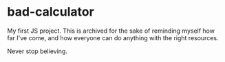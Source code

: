 # bad-calculator

My first JS project.
This is archived for the sake of reminding myself how far I've come,
and how everyone can do anything with the right resources.

Never stop believing.
